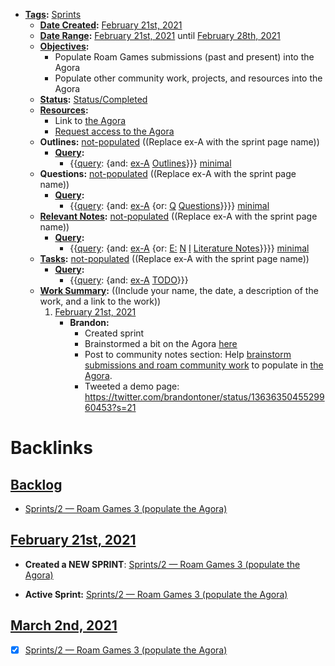 - **[Tags](<../Tags.md>):** [Sprints](<../Sprints.md>)
    - **[Date Created](<../Date Created.md>):** [February 21st, 2021](<../February 21st, 2021.md>)
    - **[Date Range](<../Date Range.md>):** [February 21st, 2021](<../February 21st, 2021.md>) until [February 28th, 2021](<../February 28th, 2021.md>)
    - **[Objectives](<../Objectives.md>):**
        - Populate Roam Games submissions (past and present) into the Agora
        - Populate other community work, projects, and resources into the Agora
    - **[Status](<../Status.md>):** [Status/Completed](<../Status/Completed.md>)
    - **[Resources](<../Resources.md>):** 
        - Link to [the Agora](https://roamresearch.com/#/app/The-Roaman-Agora)
        - [Request access to the Agora](https://roamresearch.com/#/app/The-Roaman-Agora/page/7-iN8IzpA)
    - **Outlines:** [not-populated](<../not-populated.md>) ((Replace ex-A with the sprint page name))
        - **[Query](<../Query.md>):**
            - {{[query](<../query.md>): {and: [ex-A](<../ex-A.md>) [Outlines](<../Outlines.md>)}}} [minimal](<../minimal.md>)
    - **Questions:** [not-populated](<../not-populated.md>) ((Replace ex-A with the sprint page name))
        - **[Query](<../Query.md>):**
            - {{[query](<../query.md>): {and: [ex-A](<../ex-A.md>) {or: [Q](<../Q.md>) [Questions](<../Questions.md>)}}}} [minimal](<../minimal.md>)
    - **[Relevant Notes](<../Relevant Notes.md>):** [not-populated](<../not-populated.md>) ((Replace ex-A with the sprint page name))
        - **[Query](<../Query.md>):**
            - {{[query](<../query.md>): {and: [ex-A](<../ex-A.md>) {or: [E:](<../E:.md>) [N](<../N.md>) [I](<../I.md>) [Literature Notes](<../Literature Notes.md>)}}}} [minimal](<../minimal.md>)
    - **[Tasks](<../Tasks.md>):** [not-populated](<../not-populated.md>) ((Replace ex-A with the sprint page name))
        - **[Query](<../Query.md>):** 
            - {{[query](<../query.md>): {and: [ex-A](<../ex-A.md>) [TODO](<../TODO.md>)}}}
    - **[Work Summary](<../Work Summary.md>):**  ((Include your name, the date, a description of the work, and a link to the work))
        1. [February 21st, 2021](<../February 21st, 2021.md>) 
            - **Brandon:** 
                - Created sprint
                - Brainstormed a bit on the Agora [here](https://roamresearch.com/#/app/The-Roaman-Agora/page/K5EWRHJVd)
                - Post to community notes section: Help [brainstorm submissions and roam community work](((78frD4ZM9))) to populate in [the Agora](https://roamresearch.com/#/app/The-Roaman-Agora).
                - Tweeted a demo page: https://twitter.com/brandontoner/status/1363635045529960453?s=21

# Backlinks
## [Backlog](<Backlog.md>)
- [Sprints/2 — Roam Games 3 (populate the Agora)](<../Sprints/2 — Roam Games 3 (populate the Agora).md>)

## [February 21st, 2021](<February 21st, 2021.md>)
- **Created a NEW SPRINT**: [Sprints/2 — Roam Games 3 (populate the Agora)](<../Sprints/2 — Roam Games 3 (populate the Agora).md>)

- **Active Sprint:** [Sprints/2 — Roam Games 3 (populate the Agora)](<../Sprints/2 — Roam Games 3 (populate the Agora).md>)

## [March 2nd, 2021](<March 2nd, 2021.md>)
- [x] [Sprints/2 — Roam Games 3 (populate the Agora)](<../Sprints/2 — Roam Games 3 (populate the Agora).md>)

